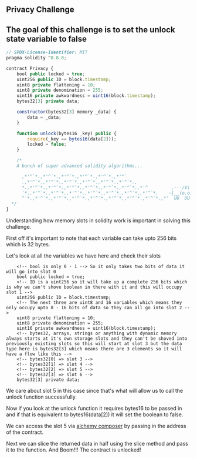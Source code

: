 ## Privacy Challenge

## The goal of this challenge is to set the unlock state variable to false

```javascript
// SPDX-License-Identifier: MIT
pragma solidity ^0.8.0;

contract Privacy {
    bool public locked = true;
    uint256 public ID = block.timestamp;
    uint8 private flattening = 10;
    uint8 private denomination = 255;
    uint16 private awkwardness = uint16(block.timestamp);
    bytes32[3] private data;

    constructor(bytes32[3] memory _data) {
        data = _data;
    }

    function unlock(bytes16 _key) public {
        require(_key == bytes16(data[2]));
        locked = false;
    }

    /*
    A bunch of super advanced solidity algorithms...

      ,*'^`*.,*'^`*.,*'^`*.,*'^`*.,*'^`*.,*'^`
      .,*'^`*.,*'^`*.,*'^`*.,*'^`*.,*'^`*.,*'^`*.,
      *.,*'^`*.,*'^`*.,*'^`*.,*'^`*.,*'^`*.,*'^`*.,*'^         ,---/V\
      `*.,*'^`*.,*'^`*.,*'^`*.,*'^`*.,*'^`*.,*'^`*.,*'^`*.    ~|__(o.o)
      ^`*.,*'^`*.,*'^`*.,*'^`*.,*'^`*.,*'^`*.,*'^`*.,*'^`*.,*'  UU  UU
  */
}
```

Understanding how memory slots in solidity work is important in solving this challenge.

First off it's important to note that each variable can take upto 256 bits which is 32 bytes.

Let's look at all the variables we have here and check their slots

```javscript
    <!-- bool is only 0 - 1 --> So it only takes two bits of data it will go into slot 0
    bool public locked = true;
    <!-- ID is a uint256 so it will take up a complete 256 bits which is why we can't shove boolean in there with it and this will occupy slot 1 -->
    uint256 public ID = block.timestamp;
    <!-- The next three are uint8 and 16 variables which means they only occupy upto 8 - 16 bits of data so they can all go into slot 2 -->
    uint8 private flattening = 10;
    uint8 private denomination = 255;
    uint16 private awkwardness = uint16(block.timestamp);
    <!-- bytes32, arrays, strings or anything with dynamic memory always starts at it's own storage slots and they can't be shoved into previously existing slots so this will start at slot 3 but the data type here is bytes32[3] which means there are 3 elements so it will have a flow like this -->
    <!-- bytes32[0] => slot 3 -->
    <!-- bytes32[1] => slot 4 -->
    <!-- bytes32[2] => slot 5 -->
    <!-- bytes32[3] => slot 6 -->
    bytes32[3] private data;
```

We care about slot 5 in this case since that's what will allow us to call the unlock function successfully.

Now if you look at the unlock function it requires bytes16 to be passed in and if that is equivalent to bytes16(data[2]) it will set the boolean to false.

We can access the slot 5 via [alchemy composer](https://dashboard.alchemy.com/composer) by passing in the address of the contract.

Next we can slice the returned data in half using the slice method and pass it to the function.
And Boom!!!
The contract is unlocked!
